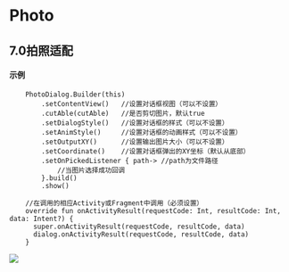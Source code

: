 # Photo
## 7.0拍照适配

#### 示例

```
    PhotoDialog.Builder(this)
        .setContentView()   //设置对话框视图（可以不设置）
        .cutAble(cutAble)   //是否剪切图片，默认true
        .setDialogStyle()   //设置对话框的样式（可以不设置）
        .setAnimStyle()     //设置对话框的动画样式（可以不设置）
        .setOutputXY()      //设置输出图片大小（可以不设置）
        .setCoordinate()    //设置对话框弹出的XY坐标（默认从底部）
        .setOnPickedListener { path-> //path为文件路径
            //当图片选择成功回调
        }.build()
        .show()

    //在调用的相应Activity或Fragment中调用（必须设置）
    override fun onActivityResult(requestCode: Int, resultCode: Int, data: Intent?) {
      super.onActivityResult(requestCode, resultCode, data)
      dialog.onActivityResult(requestCode, resultCode, data)
    }
```

[![](https://jitpack.io/v/wshychbydh/Photo.svg)](https://jitpack.io/#wshychbydh/Photo)
